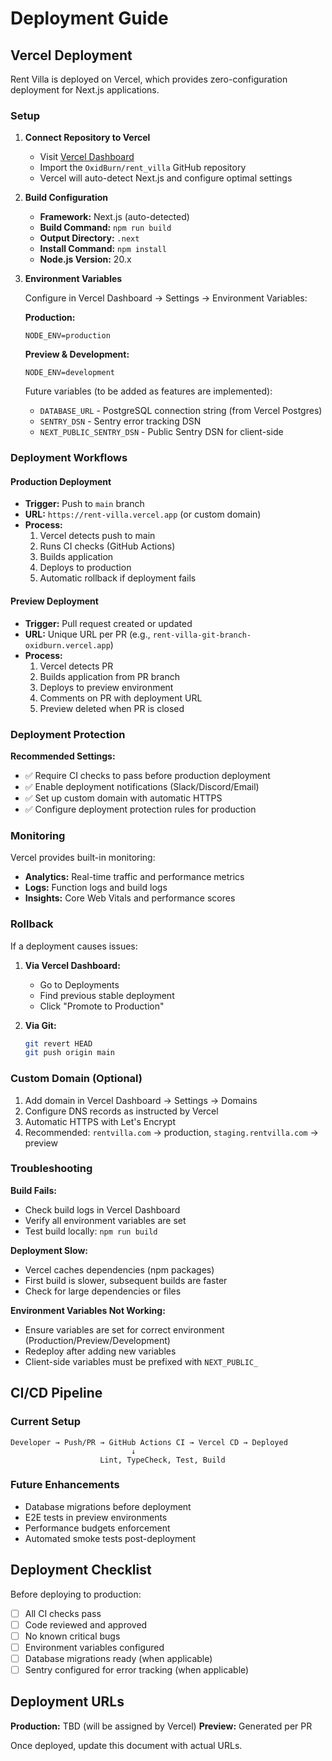 # Deployment Guide

## Vercel Deployment

Rent Villa is deployed on Vercel, which provides zero-configuration deployment for Next.js applications.

### Setup

1. **Connect Repository to Vercel**
   - Visit [Vercel Dashboard](https://vercel.com/new)
   - Import the `OxidBurn/rent_villa` GitHub repository
   - Vercel will auto-detect Next.js and configure optimal settings

2. **Build Configuration**
   - **Framework:** Next.js (auto-detected)
   - **Build Command:** `npm run build`
   - **Output Directory:** `.next`
   - **Install Command:** `npm install`
   - **Node.js Version:** 20.x

3. **Environment Variables**

   Configure in Vercel Dashboard → Settings → Environment Variables:

   **Production:**
   ```
   NODE_ENV=production
   ```

   **Preview & Development:**
   ```
   NODE_ENV=development
   ```

   Future variables (to be added as features are implemented):
   - `DATABASE_URL` - PostgreSQL connection string (from Vercel Postgres)
   - `SENTRY_DSN` - Sentry error tracking DSN
   - `NEXT_PUBLIC_SENTRY_DSN` - Public Sentry DSN for client-side

### Deployment Workflows

#### Production Deployment
- **Trigger:** Push to `main` branch
- **URL:** `https://rent-villa.vercel.app` (or custom domain)
- **Process:**
  1. Vercel detects push to main
  2. Runs CI checks (GitHub Actions)
  3. Builds application
  4. Deploys to production
  5. Automatic rollback if deployment fails

#### Preview Deployment
- **Trigger:** Pull request created or updated
- **URL:** Unique URL per PR (e.g., `rent-villa-git-branch-oxidburn.vercel.app`)
- **Process:**
  1. Vercel detects PR
  2. Builds application from PR branch
  3. Deploys to preview environment
  4. Comments on PR with deployment URL
  5. Preview deleted when PR is closed

### Deployment Protection

**Recommended Settings:**
- ✅ Require CI checks to pass before production deployment
- ✅ Enable deployment notifications (Slack/Discord/Email)
- ✅ Set up custom domain with automatic HTTPS
- ✅ Configure deployment protection rules for production

### Monitoring

Vercel provides built-in monitoring:
- **Analytics:** Real-time traffic and performance metrics
- **Logs:** Function logs and build logs
- **Insights:** Core Web Vitals and performance scores

### Rollback

If a deployment causes issues:

1. **Via Vercel Dashboard:**
   - Go to Deployments
   - Find previous stable deployment
   - Click "Promote to Production"

2. **Via Git:**
   ```bash
   git revert HEAD
   git push origin main
   ```

### Custom Domain (Optional)

1. Add domain in Vercel Dashboard → Settings → Domains
2. Configure DNS records as instructed by Vercel
3. Automatic HTTPS with Let's Encrypt
4. Recommended: `rentvilla.com` → production, `staging.rentvilla.com` → preview

### Troubleshooting

**Build Fails:**
- Check build logs in Vercel Dashboard
- Verify all environment variables are set
- Test build locally: `npm run build`

**Deployment Slow:**
- Vercel caches dependencies (npm packages)
- First build is slower, subsequent builds are faster
- Check for large dependencies or files

**Environment Variables Not Working:**
- Ensure variables are set for correct environment (Production/Preview/Development)
- Redeploy after adding new variables
- Client-side variables must be prefixed with `NEXT_PUBLIC_`

## CI/CD Pipeline

### Current Setup

```
Developer → Push/PR → GitHub Actions CI → Vercel CD → Deployed
                           ↓
                    Lint, TypeCheck, Test, Build
```

### Future Enhancements

- Database migrations before deployment
- E2E tests in preview environments
- Performance budgets enforcement
- Automated smoke tests post-deployment

## Deployment Checklist

Before deploying to production:
- [ ] All CI checks pass
- [ ] Code reviewed and approved
- [ ] No known critical bugs
- [ ] Environment variables configured
- [ ] Database migrations ready (when applicable)
- [ ] Sentry configured for error tracking (when applicable)

## Deployment URLs

**Production:** TBD (will be assigned by Vercel)
**Preview:** Generated per PR

Once deployed, update this document with actual URLs.
